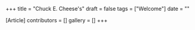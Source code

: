 +++
title = "Chuck E. Cheese's"
draft = false
tags = ["Welcome"]
date = ""

[Article]
contributors = []
gallery = []
+++